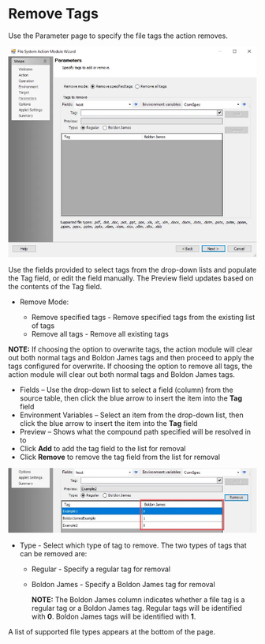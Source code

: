 # Remove Tags

Use the Parameter page to specify the file tags the action removes.

![File System Action Module Wizard Remove Tags Parameters page](../../../../../../../static/img/product_docs/accessanalyzer/enterpriseauditor/admin/action/filesystem/parameters/removetags.webp)

Use the fields provided to select tags from the drop-down lists and populate the Tag field, or edit
the field manually. The Preview field updates based on the contents of the Tag field.

- Remove Mode:

    - Remove specified tags - Remove specified tags from the existing list of tags
    - Remove all tags - Remove all existing tags

**NOTE:** If choosing the option to overwrite tags, the action module will clear out both normal
tags and Boldon James tags and then proceed to apply the tags configured for overwrite. If choosing
the option to remove all tags, the action module will clear out both normal tags and Boldon James
tags.

- Fields – Use the drop-down list to select a field (column) from the source table, then click the
  blue arrow to insert the item into the **Tag** field
- Environment Variables – Select an item from the drop-down list, then click the blue arrow to
  insert the item into the **Tag** field
- Preview – Shows what the compound path specified will be resolved in to
- Click **Add** to add the tag field to the list for removal
- Click **Remove** to remove the tag field from the list for removal

![Boldon James Column on Remove Tags Parameters page](../../../../../../../static/img/product_docs/accessanalyzer/enterpriseauditor/admin/action/filesystem/parameters/addremovetagsboldonjames.webp)

- Type - Select which type of tag to remove. The two types of tags that can be removed are:

    - Regular - Specify a regular tag for removal
    - Boldon James - Specify a Boldon James tag for removal

        **NOTE:** The Boldon James column indicates whether a file tag is a regular tag or a Boldon
        James tag. Regular tags will be identified with **0**. Boldon James tags will be identified
        with **1**.

A list of supported file types appears at the bottom of the page.
